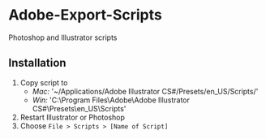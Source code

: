 Adobe-Export-Scripts
====================

Photoshop and Illustrator scripts

Installation
--------------------
1.  Copy script to
    * *Mac:* '~/Applications/Adobe Illustrator CS#/Presets/en\_US/Scripts/'
    * *Win:* 'C:\Program Files\Adobe\Adobe Illustrator CS#\Presets\en\_US\Scripts\'
2.  Restart Illustrator or Photoshop
3.  Choose `File > Scripts > [Name of Script]`
